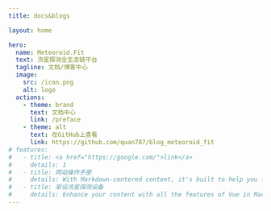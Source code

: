 ```yaml
---
title: docs&blogs

layout: home

hero:
  name: Meteoroid.Fit
  text: 流星探测全生态链平台
  tagline: 文档/博客中心
  image:
    src: /icon.png
    alt: logo
  actions:
    - theme: brand
      text: 文档中心
      link: /preface
    - theme: alt
      text: 在GitHub上查看
      link: https://github.com/quan787/blog_meteoroid_fit
# features:
#   - title: <a href="https://google.com/">link</a>
#     details: 1
#   - title: 网站操作手册
#     details: With Markdown-centered content, it's built to help you focus on writing and deployed with minimum configuration.
#   - title: 架设流星探测设备
#     details: Enhance your content with all the features of Vue in Markdown, while being able to customize your site with Vue.
---
```

